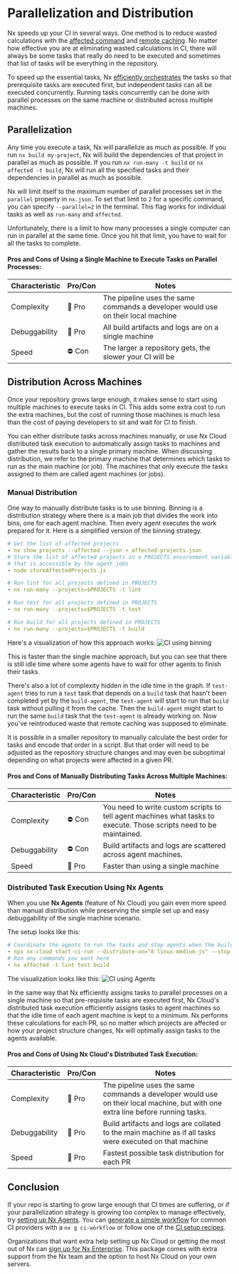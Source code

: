 # Parallelization and Distribution

Nx speeds up your CI in several ways. One method is to reduce wasted calculations with the [affected command](/ci/features/affected) and [remote caching](/ci/features/remote-cache). No matter how effective you are at eliminating wasted calculations in CI, there will always be some tasks that really do need to be executed and sometimes that list of tasks will be everything in the repository.

To speed up the essential tasks, Nx [efficiently orchestrates](/concepts/task-pipeline-configuration) the tasks so that prerequisite tasks are executed first, but independent tasks can all be executed concurrently. Running tasks concurrently can be done with parallel processes on the same machine or distributed across multiple machines.

## Parallelization

Any time you execute a task, Nx will parallelize as much as possible. If you run `nx build my-project`, Nx will build the dependencies of that project in parallel as much as possible. If you run `nx run-many -t build` or `nx affected -t build`, Nx will run all the specified tasks and their dependencies in parallel as much as possible.

Nx will limit itself to the maximum number of parallel processes set in the `parallel` property in `nx.json`. To set that limit to `2` for a specific command, you can specify `--parallel=2` in the terminal. This flag works for individual tasks as well as `run-many` and `affected`.

Unfortunately, there is a limit to how many processes a single computer can run in parallel at the same time. Once you hit that limit, you have to wait for all the tasks to complete.

#### Pros and Cons of Using a Single Machine to Execute Tasks on Parallel Processes:

| Characteristic | Pro/Con | Notes                                                                            |
| -------------- | ------- | -------------------------------------------------------------------------------- |
| Complexity     | 🎉 Pro  | The pipeline uses the same commands a developer would use on their local machine |
| Debuggability  | 🎉 Pro  | All build artifacts and logs are on a single machine                             |
| Speed          | ⛔️ Con | The larger a repository gets, the slower your CI will be                         |

## Distribution Across Machines

Once your repository grows large enough, it makes sense to start using multiple machines to execute tasks in CI. This adds some extra cost to run the extra machines, but the cost of running those machines is much less than the cost of paying developers to sit and wait for CI to finish.

You can either distribute tasks across machines manually, or use Nx Cloud distributed task execution to automatically assign tasks to machines and gather the results back to a single primary machine. When discussing distribution, we refer to the primary machine that determines which tasks to run as the main machine (or job). The machines that only execute the tasks assigned to them are called agent machines (or jobs).

### Manual Distribution

One way to manually distribute tasks is to use binning. Binning is a distribution strategy where there is a main job that divides the work into bins, one for each agent machine. Then every agent executes the work prepared for it. Here is a simplified version of the binning strategy.

```yaml {% fileName="main-job.yml" %}
# Get the list of affected projects
- nx show projects --affected --json > affected-projects.json
# Store the list of affected projects in a PROJECTS environment variable
# that is accessible by the agent jobs
- node storeAffectedProjects.js
```

```yaml {% fileName="lint-agent.yml" %}
# Run lint for all projects defined in PROJECTS
- nx run-many --projects=$PROJECTS -t lint
```

```yaml {% fileName="test-agent.yml" %}
# Run test for all projects defined in PROJECTS
- nx run-many --projects=$PROJECTS -t test
```

```yaml {% fileName="build-agent.yml" %}
# Run build for all projects defined in PROJECTS
- nx run-many --projects=$PROJECTS -t build
```

Here's a visualization of how this approach works:
![CI using binning](/shared/images/dte/binning.svg)

This is faster than the single machine approach, but you can see that there is still idle time where some agents have to wait for other agents to finish their tasks.

There's also a lot of complexity hidden in the idle time in the graph. If `test-agent` tries to run a `test` task that depends on a `build` task that hasn't been completed yet by the `build-agent`, the `test-agent` will start to run that `build` task without pulling it from the cache. Then the `build-agent` might start to run the same `build` task that the `test-agent` is already working on. Now you've reintroduced waste that remote caching was supposed to eliminate.

It is possible in a smaller repository to manually calculate the best order for tasks and encode that order in a script. But that order will need to be adjusted as the repository structure changes and may even be suboptimal depending on what projects were affected in a given PR.

#### Pros and Cons of Manually Distributing Tasks Across Multiple Machines:

| Characteristic | Pro/Con | Notes                                                                                                               |
| -------------- | ------- | ------------------------------------------------------------------------------------------------------------------- |
| Complexity     | ⛔️ Con | You need to write custom scripts to tell agent machines what tasks to execute. Those scripts need to be maintained. |
| Debuggability  | ⛔️ Con | Build artifacts and logs are scattered across agent machines.                                                       |
| Speed          | 🎉 Pro  | Faster than using a single machine                                                                                  |

### Distributed Task Execution Using Nx Agents

When you use **Nx Agents** (feature of Nx Cloud) you gain even more speed than manual distribution while preserving the simple set up and easy debuggability of the single machine scenario.

The setup looks like this:

```yaml {% fileName="main-job.yml" %}
# Coordinate the agents to run the tasks and stop agents when the build tasks are done
- npx nx-cloud start-ci-run --distribute-on="8 linux-medium-js" --stop-agents-after=build
# Run any commands you want here
- nx affected -t lint test build
```

The visualization looks like this:
![CI using Agents](/shared/images/dte/3agents.svg)

In the same way that Nx efficiently assigns tasks to parallel processes on a single machine so that pre-requisite tasks are executed first, Nx Cloud's distributed task execution efficiently assigns tasks to agent machines so that the idle time of each agent machine is kept to a minimum. Nx performs these calculations for each PR, so no matter which projects are affected or how your project structure changes, Nx will optimally assign tasks to the agents available.

#### Pros and Cons of Using Nx Cloud's Distributed Task Execution:

| Characteristic | Pro/Con | Notes                                                                                                                           |
| -------------- | ------- | ------------------------------------------------------------------------------------------------------------------------------- |
| Complexity     | 🎉 Pro  | The pipeline uses the same commands a developer would use on their local machine, but with one extra line before running tasks. |
| Debuggability  | 🎉 Pro  | Build artifacts and logs are collated to the main machine as if all tasks were executed on that machine                         |
| Speed          | 🎉 Pro  | Fastest possible task distribution for each PR                                                                                  |

## Conclusion

If your repo is starting to grow large enough that CI times are suffering, or if your parallelization strategy is growing too complex to manage effectively, try [setting up Nx Agents](/ci/features/distribute-task-execution). You can [generate a simple workflow](/nx-api/workspace/generators/ci-workflow) for common CI providers with a `nx g ci-workflow` or follow one of the [CI setup recipes](/ci/recipes/set-up).

Organizations that want extra help setting up Nx Cloud or getting the most out of Nx can [sign up for Nx Enterprise](/enterprise). This package comes with extra support from the Nx team and the option to host Nx Cloud on your own servers.
